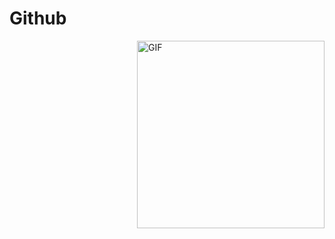 # Github
<img align="right" height="300px" alt="GIF" src="https://camo.githubusercontent.com/fccc48b6169ceac0aefe692ba3b97edd8ddcf66284362fec64c4117bbfb1c1ad/68747470733a2f2f6d656469612e67697068792e636f6d2f6d656469612f4356744e6538346868594639752f67697068792e676966" data-canonical-src="https://media.giphy.com/media/CVtNe84hhYF9u/giphy.gif" style="max-width: 100%; display: inline-block;" data-target="animated-image.originalImage">